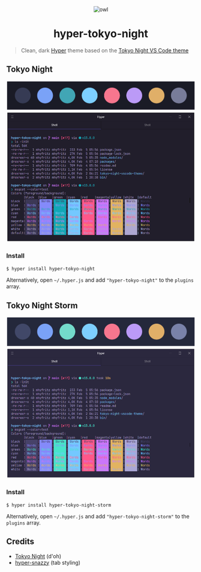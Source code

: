 <div align="center">
  <img height="100" width="100" alt="owl" src="https://raw.githubusercontent.com/enkia/tokyo-night-vscode-theme/5fb871e8fc8ff8425f02b7af46e2aed383359de2/icon.svg" />
  <h1>hyper-tokyo-night</h1>
</div>

> Clean, dark [Hyper](https://hyper.is/) theme based on the [Tokyo Night VS Code theme](https://github.com/enkia/tokyo-night-vscode-theme)

## Tokyo Night

![](packages/hyper-tokyo-night/palette.png)
![](packages/hyper-tokyo-night/screenshot.png)

### Install

```
$ hyper install hyper-tokyo-night
```

Alternatively, open `~/.hyper.js` and add `"hyper-tokyo-night"` to the `plugins` array.

## Tokyo Night Storm

![](packages/hyper-tokyo-night-storm/palette.png)
![](packages/hyper-tokyo-night-storm/screenshot.png)

### Install

```
$ hyper install hyper-tokyo-night-storm
```

Alternatively, open `~/.hyper.js` and add `"hyper-tokyo-night-storm"` to the `plugins` array.

## Credits

- [Tokyo Night](https://github.com/enkia/tokyo-night-vscode-theme) (d'oh)
- [hyper-snazzy](https://github.com/sindresorhus/hyper-snazzy) (tab styling)
